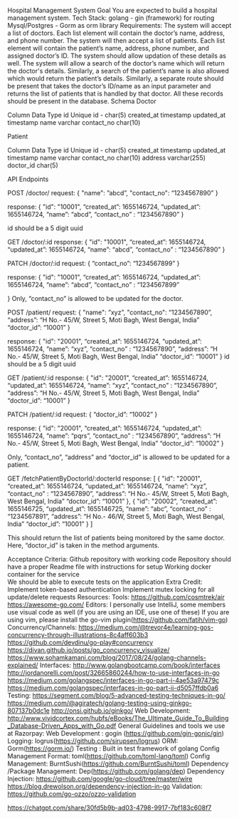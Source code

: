 Hospital Management System
Goal
You are expected to build a hospital management system.
Tech Stack:
golang - gin (framework) for routing
Mysql/Postgres - Gorm as orm library
Requirements:
The system will accept a list of doctors. Each list element will contain the doctor’s name, address, and phone number.
The system will then accept a list of patients. Each list element will contain the patient’s name, address, phone number, and assigned doctor’s ID.
The system should allow updation of these details as well.
The system will allow a search of the doctor’s name which will return the doctor's details.
Similarly, a search of the patient’s name is also allowed which would return the patient’s details.
Similarly, a separate route should be present that takes the doctor’s ID/name as an input parameter and returns the list of patients that is handled by that doctor.
All these records should be present in the database.
Schema
Doctor

Column
Data Type
id
Unique id - char(5)
created_at
timestamp
updated_at
timestamp
name
varchar
contact_no
char(10)

Patient

Column
Data Type
id
Unique id - char(5)
created_at
timestamp
updated_at
timestamp
name
varchar
contact_no
char(10)
address
varchar(255)
doctor_id
char(5)


API Endpoints

POST /doctor/
request:
{
  "name":          ”abcd”,
  "contact_no":    “1234567890”
}

response:
{
  "id":          "10001",
  “created_at”:  1655146724,
  “updated_at”:  1655146724,
  “name”:        “abcd”,
  “contact_no” : “1234567890”
}


id should be a 5 digit uuid

GET /doctor/:id
response:
{
  "id":          "10001",
  “created_at”:  1655146724,
  “updated_at”:  1655146724,
  “name”:        “abcd”,
  “contact_no” : “1234567890”
}



PATCH /doctor/:id
request:
{
  “contact_no”:  “1234567899”
}

response:
{
  "id":          "10001",
  “created_at”:  1655146724,
  “updated_at”:  1655146724,
  “name”:  “abcd”,
  “contact_no” : “1234567899”

}
Only, “contact_no” is allowed to be updated for the doctor.


POST /patient/
request:
{
  "name":          ”xyz”,
  "contact_no":    “1234567890”,
  “address”:       “H No.- 45/W, Street 5, Moti Bagh, West Bengal, India”
  “doctor_id”:     “10001”
}

response:
{
  "id":          "20001",
  “created_at”:  1655146724,
  “updated_at”:  1655146724,
  “name”:        “xyz”,
  “contact_no” : “1234567890”,
  “address”:       “H No.- 45/W, Street 5, Moti Bagh, West Bengal, India”
  “doctor_id”:   “10001”
}
id should be a 5 digit uuid



GET /patient/:id
response:
{
  "id":          "20001",
  “created_at”:  1655146724,
  “updated_at”:  1655146724,
  “name”:        “xyz”,
  “contact_no” : “1234567890”,
  “address”:       “H No.- 45/W, Street 5, Moti Bagh, West Bengal, India”
  “doctor_id”:   “10001”
}



PATCH /patient/:id
request:
{
  “doctor_id”: “10002”
}

response:
{
  "id":          "20001",
  “created_at”:  1655146724,
  “updated_at”:  1655146724,
  “name”:        “pqrs”,
  “contact_no” : “1234567890”,
  “address”:     “H No.- 45/W, Street 5, Moti Bagh, West Bengal, India”
  “doctor_id”:   “10002”
}

Only, “contact_no”, “address” and “doctor_id” is allowed to be updated for a patient.




GET /fetchPatientByDoctorId/:docterId
response:
[
{
  "id":          "20001",
  “created_at”:  1655146724,
  “updated_at”:  1655146724,
  “name”:        “xyz”,
  “contact_no” : “1234567890”,
  “address”:     “H No.- 45/W, Street 5, Moti Bagh, West Bengal, India”
  “doctor_id”:   “10001”
},
{
  "id":          "20002",
  “created_at”:  1655146725,
  “updated_at”:  1655146725,
  “name”:        “abc”,
  “contact_no” : “1234567891”,
  “address”:     “H No.- 46/W, Street 5, Moti Bagh, West Bengal, India”
  “doctor_id”:   “10001”
}
]

This should return the list of patients being monitored by the same doctor. Here, “doctor_id” is taken in the method arguments. 


Acceptance Criteria:
Github repository with working code
Repository should have a proper Readme file with instructions for setup
Working docker container for the service                
We should be able to execute tests on the application
Extra Credit:
Implement token-based authentication
Implement mutex locking for all update/delete requests
Resources:
Tools:
https://github.com/cosmtrek/air
https://awesome-go.com/
Editors:
I personally use IntelliJ, some members use visual code as well (if you are using an IDE, use one of these)
If you are using vim, please install the go-vim plugin(https://github.com/fatih/vim-go)
Concurrency/Channels:
https://medium.com/@trevor4e/learning-gos-concurrency-through-illustrations-8c4aff603b3
https://github.com/devdinu/go-play#concurrency
https://divan.github.io/posts/go_concurrency_visualize/
https://www.sohamkamani.com/blog/2017/08/24/golang-channels-explained/
Interfaces:
http://www.golangbootcamp.com/book/interfaces
http://jordanorelli.com/post/32665860244/how-to-use-interfaces-in-go
https://medium.com/golangspec/interfaces-in-go-part-i-4ae53a97479c 
https://medium.com/golangspec/interfaces-in-go-part-ii-d5057ffdb0a6
Testing:
https://segment.com/blog/5-advanced-testing-techniques-in-go/
https://medium.com/@agiratech/golang-testing-using-ginkgo-807137b0dc1e
http://onsi.github.io/ginkgo/ 
Web Development:
http://www.vividcortex.com/hubfs/eBooks/The_Ultimate_Guide_To_Building_Database-Driven_Apps_with_Go.pdf
General Guidelines and tools we use at Razorpay:
Web Development : gogin (https://github.com/gin-gonic/gin)
Logging: logrus(https://github.com/sirupsen/logrus)
ORM: Gorm(https://gorm.io/)
Testing : Built in test framework of golang
Config Management Format: toml(https://github.com/toml-lang/toml)
Config Management: BurntSushi(https://github.com/BurntSushi/toml)
Dependency /Package Management: Dep(https://github.com/golang/dep)
Dependency Injection: 
https://github.com/google/go-cloud/tree/master/wire https://blog.drewolson.org/dependency-injection-in-go 
Validation: https://github.com/go-ozzo/ozzo-validation




https://chatgpt.com/share/30fd5b9b-ad03-4798-9917-7bf183c608f7
